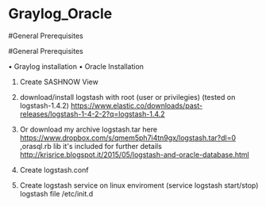 # Graylog_Oracle

#General Prerequisites
    
#General Prerequisites

•	Graylog installation
•	Oracle Installation

    

1.	Create SASHNOW View

2.	download/install logstash with root (user or privilegies) (tested on logstash-1.4.2)  https://www.elastic.co/downloads/past-releases/logstash-1-4-2-2?q=logstash-1.4.2

3.	Or download my archive logstash.tar here https://www.dropbox.com/s/qmem5ph7i4tn9gx/logstash.tar?dl=0 ,orasql.rb lib it's included 
for further details http://krisrice.blogspot.it/2015/05/logstash-and-oracle-database.html

4.	Create logstash.conf

5.	Create  logstash service on linux enviroment (service logstash start/stop) logstash file /etc/init.d
